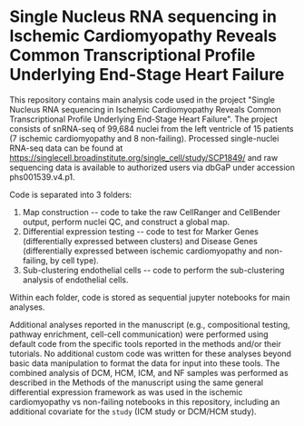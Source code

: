 # Single Nucleus RNA sequencing in Ischemic Cardiomyopathy Reveals Common Transcriptional Profile Underlying End-Stage Heart Failure

This repository contains main analysis code used in the project "Single Nucleus RNA sequencing in Ischemic Cardiomyopathy Reveals Common Transcriptional Profile Underlying End-Stage Heart Failure". The project consists of snRNA-seq of 99,684 nuclei from the left ventricle of 15 patients (7 ischemic cardiomyopathy and 8 non-failing). Processed single-nuclei RNA-seq data can be found at https://singlecell.broadinstitute.org/single_cell/study/SCP1849/ and raw sequencing data is available to authorized users via dbGaP under accession phs001539.v4.p1.

Code is separated into 3 folders:
1. Map construction -- code to take the raw CellRanger and CellBender output, perform nuclei QC, and construct a global map.
2. Differential expression testing -- code to test for Marker Genes (differentially expressed between clusters) and Disease Genes (differentially expressed between ischemic cardiomyopathy and non-failing, by cell type).
3. Sub-clustering endothelial cells -- code to perform the sub-clustering analysis of endothelial cells.

Within each folder, code is stored as sequential jupyter notebooks for main analyses.

Additional analyses reported in the manuscript (e.g., compositional testing, pathway enrichment, cell-cell communication) were performed using default code from the specific tools reported in the methods and/or their tutorials. No additional custom code was written for these analyses beyond basic data manipulation to format the data for input into these tools. The combined analysis of DCM, HCM, ICM, and NF samples was performed as described in the Methods of the manuscript using the same general differential expression framework as was used in the ischemic cardiomyopathy vs non-failing notebooks in this repository, including an additional covariate for the `study` (ICM study or DCM/HCM study).

